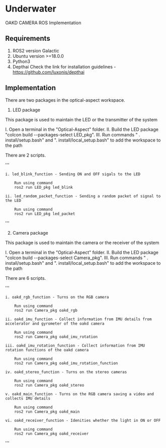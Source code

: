 # Underwater

OAKD CAMERA ROS Implementation 

## Requirements 

1. ROS2 version Galactic
2. Ubuntu version >=18.0.0
3. Python3
4. Depthai 
    Check the link for installation guidelines - https://github.com/luxonis/depthai

## Implementation

There are two packages in the optical-aspect workspace. 

1. LED package 

This package is used to maintain the LED or the transmitter of the system

I. Open a terminal in the "Optical-Aspect" folder.
II. Build the LED package "colcon build --packages-select LED_pkg". 
III. Run commands " . install/setup.bash" and ". install/local_setup.bash" to add the workspace to the path 

There are 2 scripts. 

'''

    i. led_blink_function - Sending ON and OFF sigals to the LED 
        
        Run using command
        ros2 run LED_pkg led_blink

    ii. led_random_packet_function - Sending a random packet of signal to the LED 

        Run using command
        ros2 run LED_pkg led_packet

'''

2. Camera package 

This package is used to maintain the camera or the receiver of the system 

I. Open a terminal in the "Optical-Aspect" folder.
II. Build the LED package "colcon build --packages-select Camera_pkg". 
III. Run commands " . install/setup.bash" and ". install/local_setup.bash" to add the workspace to the path 

There are 6 scripts. 

'''

    i. oakd_rgb_function - Turns on the RGB camera  
        
        Run using command
        ros2 run Camera_pkg oakd_rgb

    ii. oakd_imu_function - Collect information from IMU details from accelerator and gyrometer of the oakd camera 

        Run using command
        ros2 run Camera_pkg oakd_imu_rotation

    iii. oakd_imu_rotation_function - Collect information from IMU rotation functions of the oakd camera 

        Run using command
        ros2 run Camera_pkg oakd_imu_rotation_function

    iv. oakd_stereo_function - Turns on the stereo cameras
        
        Run using command
        ros2 run Camera_pkg oakd_stereo

    v. oakd_main_function - Turns on the RGB camera saving a video and collects IMU details 
        
        Run using command
        ros2 run Camera_pkg oakd_main

    vi. oakd_receiver_function - Idenities whether the light in ON or OFF
        
        Run using command
        ros2 run Camera_pkg oakd_receiver

'''




